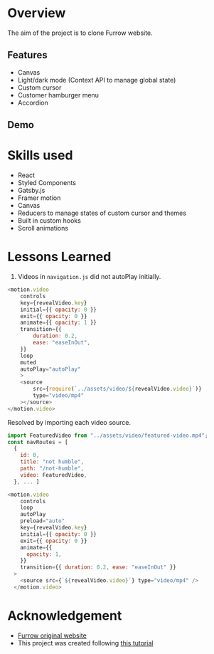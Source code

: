 # Overview

The aim of the project is to clone Furrow website.

## Features

- Canvas
- Light/dark mode (Context API to manage global state)
- Custom cursor
- Customer hamburger menu
- Accordion

## Demo

# Skills used

- React
- Styled Components
- Gatsby.js
- Framer motion
- Canvas
- Reducers to manage states of custom cursor and themes
- Built in custom hooks
- Scroll animations

# Lessons Learned

1. Videos in `navigation.js` did not autoPlay initially.

```JavaScript
<motion.video
    controls
    key={revealVideo.key}
    initial={{ opacity: 0 }}
    exit={{ opacity: 0 }}
    animate={{ opacity: 1 }}
    transition={{
        duration: 0.2,
        ease: "easeInOut",
    }}
    loop
    muted
    autoPlay="autoPlay"
    >
    <source
        src={require(`../assets/video/${revealVideo.video}`)}
        type="video/mp4"
    ></source>
</motion.video>
```

Resolved by importing each video source.

```JavaScript
import FeaturedVideo from "../assets/video/featured-video.mp4";
const navRoutes = [
  {
    id: 0,
    title: "not humble",
    path: "/not-humble",
    video: FeaturedVideo,
  }, ... ]
```

```JavaScript
<motion.video
    controls
    loop
    autoPlay
    preload="auto"
    key={revealVideo.key}
    initial={{ opacity: 0 }}
    exit={{ opacity: 0 }}
    animate={{
      opacity: 1,
    }}
    transition={{ duration: 0.2, ease: "easeInOut" }}
  >
    <source src={`${revealVideo.video}`} type="video/mp4" />
  </motion.video>
```

# Acknowledgement

- [Furrow original website](https://furrow.studio/)
- This project was created following [this tutorial](https://www.youtube.com/watch?v=YQB5JgaJosQ&list=PLgcPxVODYXGJS6iqdZe1LUUW9iXS7ZGrf)
